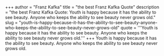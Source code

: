 +++
author = "Franz Kafka"
title = "the best Franz Kafka Quote"
description = "the best Franz Kafka Quote: Youth is happy because it has the ability to see beauty. Anyone who keeps the ability to see beauty never grows old."
slug = "youth-is-happy-because-it-has-the-ability-to-see-beauty-anyone-who-keeps-the-ability-to-see-beauty-never-grows-old"
quote = '''Youth is happy because it has the ability to see beauty. Anyone who keeps the ability to see beauty never grows old.'''
+++
Youth is happy because it has the ability to see beauty. Anyone who keeps the ability to see beauty never grows old.
